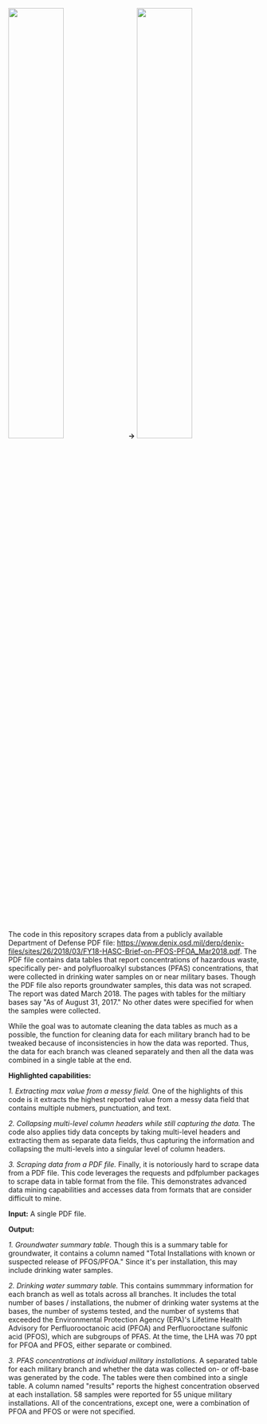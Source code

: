 <img src="https://github.com/department-of-veterans-affairs/DAPM-DOD-PFAS-PDF-scrape/blob/main/PDF%20image.PNG" width=47% height=47%>   <b> &rarr; </b>   <img src="https://github.com/department-of-veterans-affairs/DAPM-DOD-PFAS-PDF-scrape/blob/main/all_sample_data_18%20image.PNG" width=47% height=47%>


The code in this repository scrapes data from a publicly available Department of Defense PDF file: <https://www.denix.osd.mil/derp/denix-files/sites/26/2018/03/FY18-HASC-Brief-on-PFOS-PFOA_Mar2018.pdf>. The PDF file contains data tables that report concentrations of hazardous waste, specifically per- and polyfluoroalkyl substances (PFAS) concentrations, that were collected in drinking water samples on or near military bases. Though the PDF file also reports groundwater samples, this data was not scraped. The report was dated March 2018. The pages with tables for the miltiary bases say "As of August 31, 2017." No other dates were specified for when the samples were collected. 

While the goal was to automate cleaning the data tables as much as a possible, the function for cleaning data for each military branch had to be tweaked because of inconsistencies in how the data was reported. Thus, the data for each branch was cleaned separately and then all the data was combined in a single table at the end. 


<b> Highlighted capabilities:</b>

<i> 1. Extracting max value from a messy field.</i> One of the highlights of this code is it extracts the highest reported value from a messy data field that contains multiple nubmers, punctuation, and text. 

<i>2. Collapsing multi-level column headers while still capturing the data.</i> The code also applies tidy data concepts by taking multi-level headers and extracting them as separate data fields, thus capturing the information and collapsing the multi-levels into a singular level of column headers.

<i>3. Scraping data from a PDF file.</i> Finally, it is notoriously hard to scrape data from a PDF file. This code leverages the requests and pdfplumber packages to scrape data in table format from the file. This demonstrates advanced data mining capabilities and accesses data from formats that are consider difficult to mine. 

<b>Input:</b> A single PDF file. 

<b>Output:</b> 

<i> 1. Groundwater summary table. </i> Though this is a summary table for groundwater, it contains a column named "Total Installations with known or suspected release of PFOS/PFOA." Since it's per installation, this may include drinking water samples. 

<i> 2. Drinking water summary table.</i> This contains summmary information for each branch as well as totals across all branches. It includes the total number of bases / installations, the nubmer of drinking water systems at the bases, the number of systems tested, and the number of systems that exceeded the Environmental Protection Agency (EPA)'s Lifetime Health Advisory for Perfluorooctanoic acid (PFOA) and Perfluorooctane sulfonic acid (PFOS), which are subgroups of PFAS. At the time, the LHA was 70 ppt for PFOA and PFOS, either separate or combined. 

<i> 3. PFAS concentrations at individual military installations. </i> A separated table for each military branch and whether the data was collected on- or off-base was generated by the code. The tables were then combined into a single table. A column named "results" reports the highest concentration observed at each installation. 58 samples were reported for 55 unique military installations. All of the concentrations, except one, were a combination of PFOA and PFOS or were not specified.  
